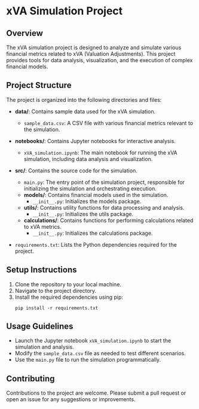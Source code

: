 # xVA Simulation Project

## Overview
The xVA simulation project is designed to analyze and simulate various financial metrics related to xVA (Valuation Adjustments). This project provides tools for data analysis, visualization, and the execution of complex financial models.

## Project Structure
The project is organized into the following directories and files:

- **data/**: Contains sample data used for the xVA simulation.
  - `sample_data.csv`: A CSV file with various financial metrics relevant to the simulation.

- **notebooks/**: Contains Jupyter notebooks for interactive analysis.
  - `xVA_simulation.ipynb`: The main notebook for running the xVA simulation, including data analysis and visualization.

- **src/**: Contains the source code for the simulation.
  - `main.py`: The entry point of the simulation project, responsible for initializing the simulation and orchestrating execution.
  - **models/**: Contains financial models used in the simulation.
    - `__init__.py`: Initializes the models package.
  - **utils/**: Contains utility functions for data processing and analysis.
    - `__init__.py`: Initializes the utils package.
  - **calculations/**: Contains functions for performing calculations related to xVA metrics.
    - `__init__.py`: Initializes the calculations package.

- `requirements.txt`: Lists the Python dependencies required for the project.

## Setup Instructions
1. Clone the repository to your local machine.
2. Navigate to the project directory.
3. Install the required dependencies using pip:
   ```
   pip install -r requirements.txt
   ```

## Usage Guidelines
- Launch the Jupyter notebook `xVA_simulation.ipynb` to start the simulation and analysis.
- Modify the `sample_data.csv` file as needed to test different scenarios.
- Use the `main.py` file to run the simulation programmatically.

## Contributing
Contributions to the project are welcome. Please submit a pull request or open an issue for any suggestions or improvements.